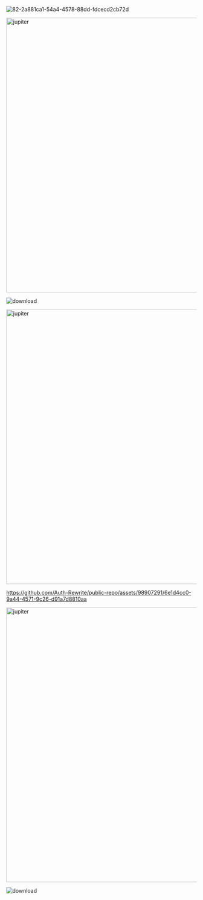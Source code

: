 ![82-2a881ca1-54a4-4578-88dd-fdcecd2cb72d](https://private-acl-user-asset.review-lab.github.com/Auth-Rewrite/public-repo/assets/98907291/74409868-c587-4c2e-b71e-e29c47882ea6)


<img width="727" alt="jupiter" src="https://private-acl-user-asset.review-lab.github.com/Auth-Rewrite/public-repo/assets/98907291/8ad68d32-93d8-4498-a6c8-c2d5bcce7cac">

![download](https://private-acl-user-asset.review-lab.github.com/Auth-Rewrite/public-repo/assets/98907291/70453847-dfe5-4da5-b286-69ca4f042900)

<img width="727" alt="jupiter" src="https://private-acl-user-asset.review-lab.github.com/Auth-Rewrite/public-repo/assets/98907291/d18730c6-a41d-402f-a94c-c53a6cc11647">




https://github.com/Auth-Rewrite/public-repo/assets/98907291/6e1d4cc0-9a44-4571-9c26-d91a7d8810aa

<img width="727" alt="jupiter" src="https://github.com/Auth-Rewrite/public-repo/assets/98907291/42faa158-9960-49e7-ab65-f6d5b6d59f98">

![download](https://github.com/Auth-Rewrite/public-repo/assets/98907291/f28daa07-7246-46ee-bd6e-bd4c3feb4290)



